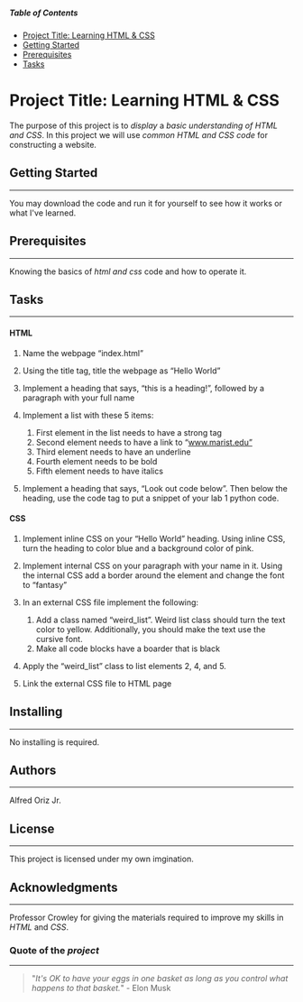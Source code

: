 
<!-- Table of contents for people navigate quicker-->
##### Table of Contents
- [Project Title: Learning HTML & CSS](#heading)
- [Getting Started](#heading-1)
- [Prerequisites](#heading-2)
- [Tasks](#heading-3)

<!--The project name for this assignment-->
# Project Title: Learning HTML & CSS

The purpose of this project is to *display* a *basic understanding of HTML and CSS*. In this project we will use *common HTML and CSS code* for constructing a website. 
<!--To explain how to start-->
## Getting Started
---- 

You may download the code and run it for yourself to see how it works or what I've learned.
<!--The knowledge required before moving on-->
## Prerequisites
----

Knowing the basics of *html and css* code and how to operate it.
<!--List of Task-->
## Tasks
---
<!--Tasks for HTML-->
#### HTML

1. Name the webpage “index.html”
2. Using the title tag, title the webpage as “Hello World”
3. Implement a heading that says, “this is a heading!”, followed by a paragraph with your full name
4. Implement a list with these 5 items:

    1. First element in the list needs to have a strong tag
    2. Second element needs to have a link to “www.marist.edu”
    3. Third element needs to have an underline
    4. Fourth element needs to be bold
    5. Fifth element needs to have italics
    
5. Implement a heading that says, “Look out code below”. Then below the heading, use the code
tag to put a snippet of your lab 1 python code.

#### CSS

1. Implement inline CSS on your “Hello World” heading. Using inline CSS, turn the heading to
color blue and a background color of pink.
2. Implement internal CSS on your paragraph with your name in it. Using the internal CSS add a
border around the element and change the font to “fantasy”
3. In an external CSS file implement the following:

    1. Add a class named “weird_list”. Weird list class should turn the text color to yellow.
    Additionally, you should make the text use the cursive font.
    2. Make all code blocks have a boarder that is black

4. Apply the “weird_list” class to list elements 2, 4, and 5.
5. Link the external CSS file to HTML page


## Installing
---

No installing is required.

## Authors
---

Alfred Oriz Jr. 

## License
---

This project is licensed under my own imgination. 

## Acknowledgments
---

Professor Crowley for giving the materials required to improve my skills in *HTML* and *CSS*.

### Quote of the *project*
---
>"*It's OK to have your eggs in one basket as long as you control what happens to that basket.*" - Elon Musk